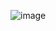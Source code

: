 ![image](https://github.com/azikodev/OneWeekOfCode/assets/148605374/50a792b9-25b9-433b-8350-8104630f0549)
